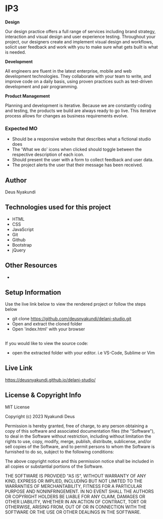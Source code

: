 # IP3

**Design**

Our design practice offers a full range of services including brand strategy, interaction and visual design and user experience testing.
Throughout your project, our designers create and implement visual design and workflows, solicit user feedback and work with you to make sure what gets built is what is needed.

**Development**

All engineers are fluent in the latest enterprise, mobile and web development technologies.
They collaborate with your team to write, and improve code on a daily basis, using proven practices such as test-driven development and pair programming.

**Product Management**

Planning and development is iterative. Because we are constantly coding and testing, the products we build are always ready to go live. 
This iterative process allows for changes as business requirements evolve.


### Expected MO
* Should be a responsive website that describes what a fictional studio does
* The 'What we do'  icons when clicked should toggle between the respective description of each icon. 
* Should present the user with a form to collect feedback and user data.
* The project alerts the user that their message has been received.


## Author
Deus Nyakundi

## Technologies used for this project

- HTML
- CSS
- JavaScript
- Git
- Github
- Bootstrap
- jQuery

## Other Resources
- 

## Setup Information

Use the live link below to view the rendered project or follow the steps below

- git clone https://github.com/deusnyakundi/delani-studio.git
- Open and extract the cloned folder
- Open 'index.html' with your browser

##
If you would like to view the source code:
- open the extracted folder with your editor. i.e VS-Code, Sublime or Vim

## Live Link

https://deusnyakundi.github.io/delani-studio/


## License & Copyright Info

MIT License

Copyright (c) 2023 Nyakundi Deus

Permission is hereby granted, free of charge, to any person obtaining a copy
of this software and associated documentation files (the "Software"), to deal
in the Software without restriction, including without limitation the rights
to use, copy, modify, merge, publish, distribute, sublicense, and/or sell
copies of the Software, and to permit persons to whom the Software is
furnished to do so, subject to the following conditions:

The above copyright notice and this permission notice shall be included in all
copies or substantial portions of the Software.

THE SOFTWARE IS PROVIDED "AS IS", WITHOUT WARRANTY OF ANY KIND, EXPRESS OR
IMPLIED, INCLUDING BUT NOT LIMITED TO THE WARRANTIES OF MERCHANTABILITY,
FITNESS FOR A PARTICULAR PURPOSE AND NONINFRINGEMENT. IN NO EVENT SHALL THE
AUTHORS OR COPYRIGHT HOLDERS BE LIABLE FOR ANY CLAIM, DAMAGES OR OTHER
LIABILITY, WHETHER IN AN ACTION OF CONTRACT, TORT OR OTHERWISE, ARISING FROM,
OUT OF OR IN CONNECTION WITH THE SOFTWARE OR THE USE OR OTHER DEALINGS IN THE
SOFTWARE.





